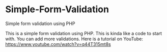 # Simple-Form-Validation
Simple form validation using PHP

This is a simple form validation using PHP. This is kinda like a code to start with. You can add more validations.
Here is a tutorial on YouTube: https://www.youtube.com/watch?v=q44T315mt8s
